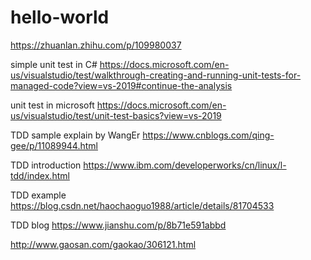 # hello-world

https://zhuanlan.zhihu.com/p/109980037


simple unit test in C#
https://docs.microsoft.com/en-us/visualstudio/test/walkthrough-creating-and-running-unit-tests-for-managed-code?view=vs-2019#continue-the-analysis

unit test in microsoft
https://docs.microsoft.com/en-us/visualstudio/test/unit-test-basics?view=vs-2019


TDD sample explain by WangEr
https://www.cnblogs.com/qing-gee/p/11089944.html

TDD introduction
https://www.ibm.com/developerworks/cn/linux/l-tdd/index.html

TDD example
https://blog.csdn.net/haochaoguo1988/article/details/81704533

TDD blog
https://www.jianshu.com/p/8b71e591abbd


http://www.gaosan.com/gaokao/306121.html
